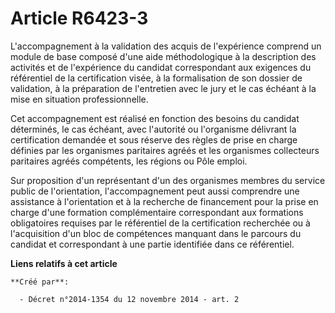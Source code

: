 # Article R6423-3

L'accompagnement à la validation des acquis de l'expérience comprend un module de base composé d'une aide méthodologique à la
description des activités et de l'expérience du candidat correspondant aux exigences du référentiel de la certification
visée, à la formalisation de son dossier de validation, à la préparation de l'entretien avec le jury et le cas échéant à la
mise en situation professionnelle. 

Cet accompagnement est réalisé en fonction des besoins du candidat déterminés, le cas échéant, avec l'autorité ou l'organisme
délivrant la certification demandée et sous réserve des règles de prise en charge définies par les organismes paritaires
agréés et les organismes collecteurs paritaires agréés compétents, les régions ou Pôle emploi. 

Sur proposition d'un représentant d'un des organismes membres du service public de l'orientation, l'accompagnement peut aussi
comprendre une assistance à l'orientation et à la recherche de financement pour la prise en charge d'une formation
complémentaire correspondant aux formations obligatoires requises par le référentiel de la certification recherchée ou à
l'acquisition d'un bloc de compétences manquant dans le parcours du candidat et correspondant à une partie identifiée dans ce
référentiel.

**Liens relatifs à cet article**

	**Créé par**:

	  - Décret n°2014-1354 du 12 novembre 2014 - art. 2
